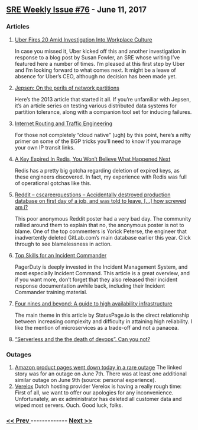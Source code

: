 ## [SRE Weekly Issue #76](https://sreweekly.com/sre-weekly-issue-76/) - June 11, 2017
### Articles

1. [Uber Fires 20 Amid Investigation Into Workplace Culture](https://www.nytimes.com/2017/06/06/technology/uber-fired.html)

    In case you missed it, Uber kicked off this and another investigation in response to a blog post by Susan Fowler, an SRE whose writing I’ve featured here a number of times. I’m pleased at this first step by Uber and I’m looking forward to what comes next. It might be a leave of absence for Uber’s CEO, although no decision has been made yet.
1. [Jepsen: On the perils of network partitions](https://aphyr.com/posts/281-call-me-maybe-carly-rae-jepsen-and-the-perils-of-network-partitions)

    Here’s the 2013 article that started it all. If you’re unfamiliar with Jepsen, it’s an article series on testing various distributed data systems for partition tolerance, along with a companion tool set for inducing failures.
1. [Internet Routing and Traffic Engineering](https://www.awsarchitectureblog.com/2014/12/internet-routing.html)

    For those not completely “cloud native” (ugh) by this point, here’s a nifty primer on some of the BGP tricks you’ll need to know if you manage your own IP transit links.
1. [A Key Expired In Redis, You Won’t Believe What Happened Next](http://engineering.grab.com/a-key-expired-in-redis-you-wont-believe-what-happened-next)

    Redis has a pretty big gotcha regarding deletion of expired keys, as these engineers discovered. In fact, my experience with Redis was full of operational gotchas like this.
1. [Reddit – cscareerquestions – Accidentally destroyed production database on first day of a job, and was told to leave, […] how screwed am i?](https://amp.reddit.com/r/cscareerquestions/comments/6ez8ag/accidentally_destroyed_production_database_on/)

    This poor anonymous Reddit poster had a very bad day. The community rallied around them to explain that no, the anonymous poster is not to blame. One of the top commenters is Yorick Peterse, the engineer that inadvertently deleted GitLab.com’s main database earlier this year. Click through to see blamelessness in action.
1. [Top Skills for an Incident Commander](https://www.pagerduty.com/blog/top-skills-incident-commander/)

    PagerDuty is deeply invested in the Incident Management System, and most especially Incident Command. This article is a great overview, and if you want more, don’t forget that they also released their incident response documentation awhile back, including their Incident Commander training material.
1. [Four nines and beyond: A guide to high availability infrastructure](http://blog.statuspage.io/high-availability)

    The main theme in this article by StatusPage.io is the direct relationship between increasing complexity and difficulty in attaining high reliability. I like the mention of microservices as a trade-off and not a panacea.
1. [“Serverless and the the death of devops”. Can you not?](http://redmonk.com/jgovernor/2017/06/02/serverless-and-the-the-death-of-devops-can-you-not/)

    
### Outages

1. [Amazon product pages went down today in a rare outage](https://www.theverge.com/2017/6/7/15759046/amazon-product-pages-down-outage-offline-503)
    The linked story was for an outage on June 7th. There was at least one additional similar outage on June 9th (source: personal experience).
1. [Verelox](https://www.bleepingcomputer.com/news/security/ex-admin-deletes-all-customer-data-and-wipes-server-of-dutch-hosting-provider/)
    Dutch hosting provider Verelox is having a really rough time:
First of all, we want to offer our apologies for any inconvenience. Unfortunately, an ex administrator has deleted all customer data and wiped most servers.
Ouch. Good luck, folks.

### [ << Prev ](sreweekly-75.md) ------------- [ Next >> ](sreweekly-77.md)